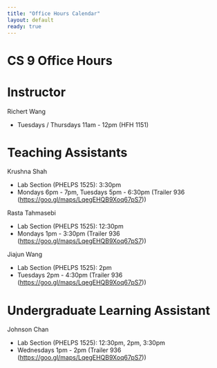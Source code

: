 ```yaml
---
title: "Office Hours Calendar"
layout: default
ready: true
---
```


<h1><strong>CS 9 Office Hours</strong></h1>

# Instructor

Richert Wang

* Tuesdays / Thursdays 11am - 12pm (HFH 1151)

# Teaching Assistants

Krushna Shah
* Lab Section (PHELPS 1525): 3:30pm
* Mondays 6pm - 7pm, Tuesdays 5pm - 6:30pm (Trailer 936 (https://goo.gl/maps/LqegEHQB9Xoq67pS7))

Rasta Tahmasebi
* Lab Section (PHELPS 1525): 12:30pm 
* Mondays 1pm - 3:30pm (Trailer 936 (https://goo.gl/maps/LqegEHQB9Xoq67pS7))

Jiajun Wang
* Lab Section (PHELPS 1525): 2pm
* Tuesdays 2pm - 4:30pm (Trailer 936 (https://goo.gl/maps/LqegEHQB9Xoq67pS7))

# Undergraduate Learning Assistant

Johnson Chan
* Lab Section (PHELPS 1525): 12:30pm, 2pm, 3:30pm
* Wednesdays 1pm - 2pm (Trailer 936 (https://goo.gl/maps/LqegEHQB9Xoq67pS7))